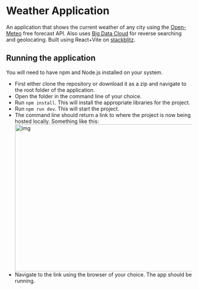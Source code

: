 # Weather Application

An application that shows the current weather of any city using the [Open-Meteo](https://open-meteo.com/en/docs) free forecast API. Also uses [Big Data Cloud](https://www.bigdatacloud.com/) for reverse searching and geolocating. Built using React+Vite on [stackblitz](https://stackblitz.com/).

## Running the application

You will need to have npm and Node.js installed on your system.  

- First either clone the repository or download it as a zip and navigate to the root folder of the application.
- Open the folder in the command line of your choice.
- Run `npm install`. This will install the appropriate libraries for the project.
- Run `npm run dev`. This will start the project.
- The command line should return a link to where the project is now being hosted locally. Something like this:
  <img src="src/assets/react.png" alt="img" align="right" width="560px" height="400px">
- Navigate to the link using the browser of your choice. The app should be running.

